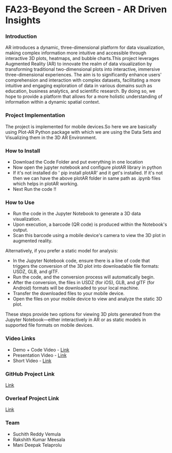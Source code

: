# FA23-Beyond the Screen - AR Driven Insights

### Introduction
AR introduces a dynamic, three-dimensional platform for data visualization, making complex information more intuitive and accessible through interactive 3D plots, heatmaps, and bubble charts.This project leverages Augmented Reality (AR) to innovate the realm of data visualization by transforming traditional two-dimensional plots into interactive, immersive three-dimensional experiences. The aim is to significantly enhance users' comprehension and interaction with complex datasets, facilitating a more intuitive and engaging exploration of data in various domains such as education, business analytics, and scientific research. By doing so, we hope to provide a platform that allows for a more holistic understanding of information within a dynamic spatial context.

### Project Implementation
The project is implemented for mobile devices.So here we are basically using Plot-AR Python package with which we are using the Data Sets and Visualizing them in the 3D AR Environment. 

### How to Install 

- Download the Code Folder and put everything in one location
- Now open the jupyter notebook and configure plotAR library in python
- If it's not installed do ' pip install plotAR' and it get's installed. If it's not then we can have the above plotAR folder in same path as .ipynb files which helps in plotAR working.
- Next Run the code !! 

### How to Use

- Run the code in the Jupyter Notebook to generate a 3D data visualization.
- Upon execution, a barcode (QR code) is produced within the Notebook's output.
- Scan this barcode using a mobile device's camera to view the 3D plot in augmented reality.

Alternatively, if you prefer a static model for analysis:

- In the Jupyter Notebook code, ensure there is a line of code that triggers the conversion of the 3D plot into downloadable file formats: USDZ, GLB, and glTF.
- Run the code, and the conversion process will automatically begin.
- After the conversion, the files in USDZ (for iOS), GLB, and glTF (for Android) formats will be downloaded to your local machine.
- Transfer the downloaded files to your mobile device.
- Open the files on your mobile device to view and analyze the static 3D plot.

These steps provide two options for viewing 3D plots generated from the Jupyter Notebook—either interactively in AR or as static models in supported file formats on mobile devices.

### Video Links 
- Demo + Code Video - [Link](https://colostate-my.sharepoint.com/:v:/g/personal/suchithv_colostate_edu/EadUVwZCUyRCrsq9WeO3pgQBqjLJBmMpLqhjZU5IPQlJhA?e=aOUrf6)
- Presentation Video - [Link](https://colostate-my.sharepoint.com/:v:/g/personal/suchithv_colostate_edu/Ea9zk2XGOLFLhz5GaPEgz9EBwCYVewJwCTXwwHjjCAXyQw?e=omwQBa)
- Short Video - [Link](https://colostate-my.sharepoint.com/:v:/g/personal/suchithv_colostate_edu/EX3li2EIzjVOvNZGsFKkh8YBGXbf_ANs-brwOFTIe4oTMA?e=Sz6QSf)

### GitHub Project Link

[Link](https://github.com/csu-hci-projects/FA23-Immersive-Data-Structures-in-VR-Learning-through-Interaction) 

### Overleaf Project Link 

[Link](https://www.overleaf.com/read/yxhypsnmjbzc#7d2417)

### Team
- Suchith Reddy Vemula
- Rakshith Kumar Meesala
- Mani Deepak Telaprolu
